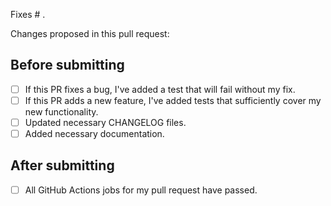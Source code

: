 <!-- To ensure we can review your pull request promptly please complete this template entirely. -->

<!-- Please reference the issue number here, if any. You can replace "Fixes" with "Closes" if it makes more sense. -->
Fixes # .

Changes proposed in this pull request:
<!-- Please list all changes/additions here. -->


## Before submitting

<!-- Please complete this checklist BEFORE submitting your PR to speed along the review process. -->
- [ ] If this PR fixes a bug, I've added a test that will fail without my fix.
- [ ] If this PR adds a new feature, I've added tests that sufficiently cover my new functionality. 
- [ ] Updated necessary CHANGELOG files.
- [ ] Added necessary documentation.

## After submitting

<!-- Please complete this checklist AFTER submitting your PR to speed along the review process. -->
- [ ] All GitHub Actions jobs for my pull request have passed.

